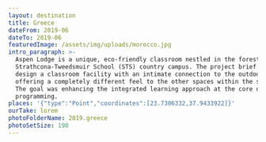 ```yaml
---
layout: destination
title: Greece
dateFrom: 2019-06
dateTo: 2019-06
featuredImage: /assets/img/uploads/morocco.jpg
intro_paragraph: >-
  Aspen Lodge is a unique, eco-friendly classroom nestled in the forest on the
  Strathcona-Tweedsmuir School (STS) country campus. The project brief was to
  design a classroom facility with an intimate connection to the outdoors,
  offering a completely different feel to the other spaces within the school.
  The goal was enhancing the integrated learning approach at the core of STS
  programming.
places: '{"type":"Point","coordinates":[23.7306332,37.9433922]}'
ourTake: lorem
photoFolderName: 2019.greece
photoSetSize: 198
---
```


